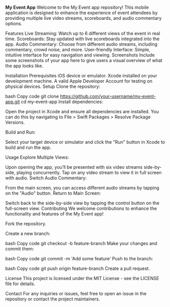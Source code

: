 **My Event App**
Welcome to the My Event app repository! This mobile application is designed to enhance the experience of event attendees by providing multiple live video streams, scoreboards, and audio commentary options.

Features
Live Streaming: Watch up to 6 different views of the event in real time.
Scoreboards: Stay updated with live scoreboards integrated into the app.
Audio Commentary: Choose from different audio streams, including commentary, crowd noise, and more.
User-friendly Interface: Simple, intuitive interface for easy navigation and viewing.
Screenshots
Include some screenshots of your app here to give users a visual overview of what the app looks like.

Installation
Prerequisites
iOS device or emulator.
Xcode installed on your development machine.
A valid Apple Developer Account for testing on physical devices.
Setup
Clone the repository:

bash
Copy code
git clone https://github.com/your-username/my-event-app.git
cd my-event-app
Install dependencies:

Open the project in Xcode and ensure all dependencies are installed. You can do this by navigating to File > Swift Packages > Resolve Package Versions.

Build and Run:

Select your target device or simulator and click the "Run" button in Xcode to build and run the app.

Usage
Explore Multiple Views:

Upon opening the app, you’ll be presented with six video streams side-by-side, playing concurrently.
Tap on any video stream to view it in full screen with audio.
Switch Audio Commentary:

From the main screen, you can access different audio streams by tapping on the "Audio" button.
Return to Main Screen:

Switch back to the side-by-side view by tapping the control button on the full-screen view.
Contributing
We welcome contributions to enhance the functionality and features of the My Event app!

Fork the repository.

Create a new branch:

bash
Copy code
git checkout -b feature-branch
Make your changes and commit them:

bash
Copy code
git commit -m 'Add some feature'
Push to the branch:

bash
Copy code
git push origin feature-branch
Create a pull request.

License
This project is licensed under the MIT License - see the LICENSE file for details.

Contact
For any inquiries or issues, feel free to open an issue in the repository or contact the project maintainers.
